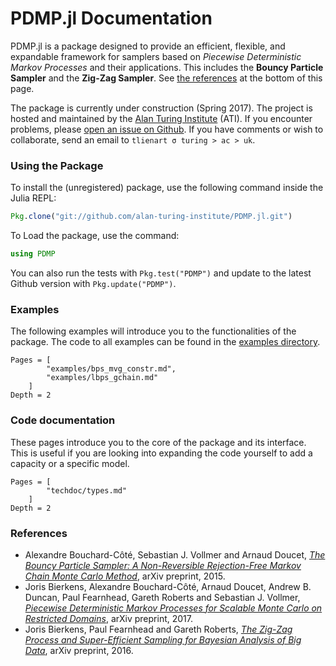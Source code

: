 # PDMP.jl Documentation

PDMP.jl is a package designed to provide an efficient, flexible, and expandable framework for samplers based on *Piecewise Deterministic Markov Processes* and their applications.
This includes the **Bouncy Particle Sampler** and the **Zig-Zag Sampler**.
See [the references](#references) at the bottom of this page.

The package is currently under construction (Spring 2017).
The project is hosted and maintained by the [Alan Turing Institute](https://www.turing.ac.uk) (ATI).
If you encounter problems, please [open an issue on Github](https://github.com/alan-turing-institute/PDMP.jl/issues).
If you have comments or wish to collaborate, send an email to `tlienart σ turing > ac > uk`.

### Using the Package

To install the (unregistered) package, use the following command inside the Julia REPL:
```julia
Pkg.clone("git://github.com/alan-turing-institute/PDMP.jl.git")
```
To Load the package, use the command:
```julia
using PDMP
```

You can also run the tests with ```Pkg.test("PDMP")``` and update to the latest Github version with ```Pkg.update("PDMP")```.

### Examples

The following examples will introduce you to the functionalities of the package.
The code to all examples can be found in the [examples directory](https://github.com/alan-turing-institute/PDMP.jl/tree/master/example).

```@contents
Pages = [
        "examples/bps_mvg_constr.md",
        "examples/lbps_gchain.md"
    ]
Depth = 2
```

### Code documentation

These pages introduce you to the core of the package and its interface.
This is useful if you are looking into expanding the code yourself to add a capacity or a specific model.

```@contents
Pages = [
        "techdoc/types.md"
    ]
Depth = 2
```

### References

* Alexandre Bouchard-Côté, Sebastian J. Vollmer and Arnaud Doucet, [*The Bouncy Particle Sampler: A Non-Reversible Rejection-Free Markov Chain Monte Carlo Method*](https://arxiv.org/abs/1510.02451), arXiv preprint, 2015.
* Joris Bierkens, Alexandre Bouchard-Côté, Arnaud Doucet, Andrew B. Duncan, Paul Fearnhead, Gareth Roberts and Sebastian J. Vollmer, [*Piecewise Deterministic Markov Processes for Scalable Monte Carlo on Restricted Domains*](https://arxiv.org/pdf/1701.04244.pdf), arXiv preprint, 2017.
* Joris Bierkens, Paul Fearnhead and Gareth Roberts, [*The Zig-Zag Process and Super-Efficient Sampling for Bayesian Analysis of Big Data*](https://arxiv.org/pdf/1607.03188.pdf), arXiv preprint, 2016.
